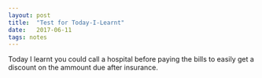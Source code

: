 ```yaml
---
layout: post
title:  "Test for Today-I-Learnt"
date:   2017-06-11
tags: notes
---
```

Today I learnt you could call a hospital before paying the bills to easily get a discount on the ammount due after insurance. 
